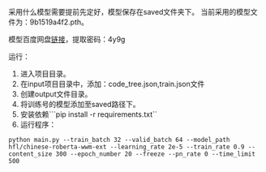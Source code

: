 采用什么模型需要提前先定好，模型保存在saved文件夹下。
当前采用的模型文件为：9b1519a4f2.pth。

模型百度网盘[链接](https://pan.baidu.com/s/1YtpYZVkAMdjncot6F_5HEw)，提取密码：4y9g

运行：
1. 进入项目目录。
2. 在input项目目录中，添加：code_tree.json,train.json文件
3. 创建output文件目录。
4. 将训练号的模型添加至saved路径下。
5. 安装依赖```pip install -r requirements.txt``
6. 运行程序：
```
python main.py --train_batch 32 --valid_batch 64 --model_path hfl/chinese-roberta-wwm-ext --learning_rate 2e-5 --train_rate 0.9 --content_size 300 --epoch_number 20 --freeze --pn_rate 0 --time_limit 500 
```

